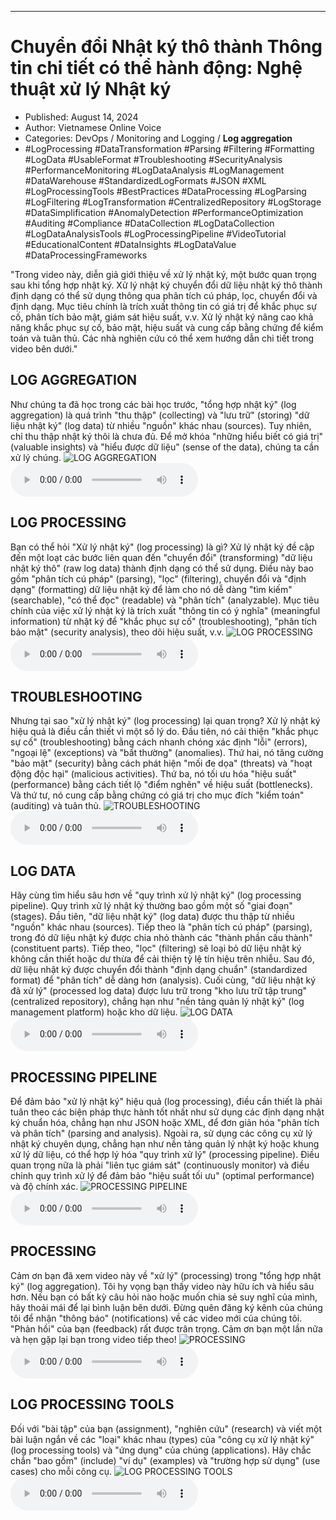 
---

# Chuyển đổi Nhật ký thô thành Thông tin chi tiết có thể hành động: Nghệ thuật xử lý Nhật ký

- Published: August 14, 2024
- Author: Vietnamese Online Voice
- Categories: DevOps / Monitoring and Logging / **Log aggregation**
- #LogProcessing #DataTransformation #Parsing #Filtering #Formatting #LogData #UsableFormat #Troubleshooting #SecurityAnalysis #PerformanceMonitoring #LogDataAnalysis #LogManagement #DataWarehouse #StandardizedLogFormats #JSON #XML #LogProcessingTools #BestPractices #DataProcessing #LogParsing #LogFiltering #LogTransformation #CentralizedRepository #LogStorage #DataSimplification #AnomalyDetection #PerformanceOptimization #Auditing #Compliance #DataCollection #LogDataCollection #LogDataAnalysisTools #LogProcessingPipeline #VideoTutorial #EducationalContent #DataInsights #LogDataValue #DataProcessingFrameworks

"Trong video này, diễn giả giới thiệu về xử lý nhật ký, một bước quan trọng sau khi tổng hợp nhật ký. Xử lý nhật ký chuyển đổi dữ liệu nhật ký thô thành định dạng có thể sử dụng thông qua phân tích cú pháp, lọc, chuyển đổi và định dạng. Mục tiêu chính là trích xuất thông tin có giá trị để khắc phục sự cố, phân tích bảo mật, giám sát hiệu suất, v.v. Xử lý nhật ký nâng cao khả năng khắc phục sự cố, bảo mật, hiệu suất và cung cấp bằng chứng để kiểm toán và tuân thủ. Các nhà nghiên cứu có thể xem hướng dẫn chi tiết trong video bên dưới."


## LOG AGGREGATION

Như chúng ta đã học trong các bài học trước, "tổng hợp nhật ký" (log aggregation) là quá trình "thu thập" (collecting) và "lưu trữ" (storing) "dữ liệu nhật ký" (log data) từ nhiều "nguồn" khác nhau (sources). Tuy nhiên, chỉ thu thập nhật ký thôi là chưa đủ. Để mở khóa "những hiểu biết có giá trị" (valuable insights) và "hiểu được dữ liệu" (sense of the data), chúng ta cần xử lý chúng.
![LOG AGGREGATION](https://http-archiver-apis-production-80.schnworks.com/storage/images/transitions/2024-08-14/transition--8811626243-Montserrat-ExtraBold-9C27B0.jpg)
<audio controls>
    <source src="https://http-archiver-apis-production-80.schnworks.com/storage/storage/audio/file-27919897391.mp3" type="audio/mpeg">
</audio>



## LOG PROCESSING

Bạn có thể hỏi "Xử lý nhật ký" (log processing) là gì? Xử lý nhật ký đề cập đến một loạt các bước liên quan đến "chuyển đổi" (transforming) "dữ liệu nhật ký thô" (raw log data) thành định dạng có thể sử dụng. Điều này bao gồm "phân tích cú pháp" (parsing), "lọc" (filtering), chuyển đổi và "định dạng" (formatting) dữ liệu nhật ký để làm cho nó dễ dàng "tìm kiếm" (searchable), "có thể đọc" (readable) và "phân tích" (analyzable). Mục tiêu chính của việc xử lý nhật ký là trích xuất "thông tin có ý nghĩa" (meaningful information) từ nhật ký để "khắc phục sự cố" (troubleshooting), "phân tích bảo mật" (security analysis), theo dõi hiệu suất, v.v.
![LOG PROCESSING](https://http-archiver-apis-production-80.schnworks.com/storage/images/transitions/2024-08-14/transition-6709262538-Montserrat-Medium-7B1FA2.jpg)
<audio controls>
    <source src="https://http-archiver-apis-production-80.schnworks.com/storage/storage/audio/file-4531517416.mp3" type="audio/mpeg">
</audio>



## TROUBLESHOOTING

Nhưng tại sao "xử lý nhật ký" (log processing) lại quan trọng? Xử lý nhật ký hiệu quả là điều cần thiết vì một số lý do. Đầu tiên, nó cải thiện "khắc phục sự cố" (troubleshooting) bằng cách nhanh chóng xác định "lỗi" (errors), "ngoại lệ" (exceptions) và "bất thường" (anomalies). Thứ hai, nó tăng cường "bảo mật" (security) bằng cách phát hiện "mối đe dọa" (threats) và "hoạt động độc hại" (malicious activities). Thứ ba, nó tối ưu hóa "hiệu suất" (performance) bằng cách tiết lộ "điểm nghẽn" về hiệu suất (bottlenecks). Và thứ tư, nó cung cấp bằng chứng có giá trị cho mục đích "kiểm toán" (auditing) và tuân thủ.
![TROUBLESHOOTING](https://http-archiver-apis-production-80.schnworks.com/storage/images/transitions/2024-08-14/transition--31906570621-Montserrat-ExtraBold-880E4F.jpg)
<audio controls>
    <source src="https://http-archiver-apis-production-80.schnworks.com/storage/storage/audio/file-7605741071.mp3" type="audio/mpeg">
</audio>



## LOG DATA

Hãy cùng tìm hiểu sâu hơn về "quy trình xử lý nhật ký" (log processing pipeline). Quy trình xử lý nhật ký thường bao gồm một số "giai đoạn" (stages). Đầu tiên, "dữ liệu nhật ký" (log data) được thu thập từ nhiều "nguồn" khác nhau (sources). Tiếp theo là "phân tích cú pháp" (parsing), trong đó dữ liệu nhật ký được chia nhỏ thành các "thành phần cấu thành" (constituent parts). Tiếp theo, "lọc" (filtering) sẽ loại bỏ dữ liệu nhật ký không cần thiết hoặc dư thừa để cải thiện tỷ lệ tín hiệu trên nhiễu. Sau đó, dữ liệu nhật ký được chuyển đổi thành "định dạng chuẩn" (standardized format) để "phân tích" dễ dàng hơn (analysis). Cuối cùng, "dữ liệu nhật ký đã xử lý" (processed log data) được lưu trữ trong "kho lưu trữ tập trung" (centralized repository), chẳng hạn như "nền tảng quản lý nhật ký" (log management platform) hoặc kho dữ liệu.
![LOG DATA](https://http-archiver-apis-production-80.schnworks.com/storage/images/transitions/2024-08-14/transition--5562554793-Montserrat-SemiBold-673AB7.jpg)
<audio controls>
    <source src="https://http-archiver-apis-production-80.schnworks.com/storage/storage/audio/file-8356006127.mp3" type="audio/mpeg">
</audio>



## PROCESSING PIPELINE

Để đảm bảo "xử lý nhật ký" hiệu quả (log processing), điều cần thiết là phải tuân theo các biện pháp thực hành tốt nhất như sử dụng các định dạng nhật ký chuẩn hóa, chẳng hạn như JSON hoặc XML, để đơn giản hóa "phân tích và phân tích" (parsing and analysis). Ngoài ra, sử dụng các công cụ xử lý nhật ký chuyên dụng, chẳng hạn như nền tảng quản lý nhật ký hoặc khung xử lý dữ liệu, có thể hợp lý hóa "quy trình xử lý" (processing pipeline). Điều quan trọng nữa là phải "liên tục giám sát" (continuously monitor) và điều chỉnh quy trình xử lý để đảm bảo "hiệu suất tối ưu" (optimal performance) và độ chính xác.
![PROCESSING PIPELINE](https://http-archiver-apis-production-80.schnworks.com/storage/images/transitions/2024-08-14/transition-55105249875-Montserrat-Thin-4A148C.jpg)
<audio controls>
    <source src="https://http-archiver-apis-production-80.schnworks.com/storage/storage/audio/file-55920094940.mp3" type="audio/mpeg">
</audio>



## PROCESSING

Cảm ơn bạn đã xem video này về "xử lý" (processing) trong "tổng hợp nhật ký" (log aggregation). Tôi hy vọng bạn thấy video này hữu ích và hiểu sâu hơn. Nếu bạn có bất kỳ câu hỏi nào hoặc muốn chia sẻ suy nghĩ của mình, hãy thoải mái để lại bình luận bên dưới. Đừng quên đăng ký kênh của chúng tôi để nhận "thông báo" (notifications) về các video mới của chúng tôi. "Phản hồi" của bạn (feedback) rất được trân trọng. Cảm ơn bạn một lần nữa và hẹn gặp lại bạn trong video tiếp theo!
![PROCESSING](https://http-archiver-apis-production-80.schnworks.com/storage/images/transitions/2024-08-14/transition-15787638636-Montserrat-Thin-004895.jpg)
<audio controls>
    <source src="https://http-archiver-apis-production-80.schnworks.com/storage/storage/audio/file-61685926232.mp3" type="audio/mpeg">
</audio>



## LOG PROCESSING TOOLS

Đối với "bài tập" của bạn (assignment), "nghiên cứu" (research) và viết một bài luận ngắn về các "loại" khác nhau (types) của "công cụ xử lý nhật ký" (log processing tools) và "ứng dụng" của chúng (applications). Hãy chắc chắn "bao gồm" (include) "ví dụ" (examples) và "trường hợp sử dụng" (use cases) cho mỗi công cụ.
![LOG PROCESSING TOOLS](https://http-archiver-apis-production-80.schnworks.com/storage/images/transitions/2024-08-14/transition-18774433235-Montserrat-Bold-303F9F.jpg)
<audio controls>
    <source src="https://http-archiver-apis-production-80.schnworks.com/storage/storage/audio/file-14319330878.mp3" type="audio/mpeg">
</audio>

